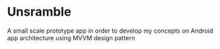 # Unsramble
A small scale prototype app in order to develop my concepts on Android app architecture using MVVM design pattern
